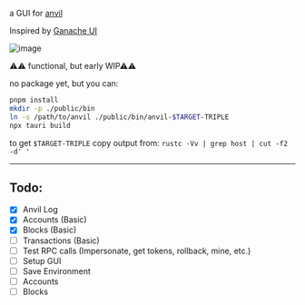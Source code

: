 a GUI for [anvil](https://github.com/foundry-rs/foundry/blob/master/anvil)

Inspired by [Ganache UI](https://github.com/trufflesuite/ganache-ui)


![image](public/ui.png)

⚠⚠ functional, but early WIP⚠⚠

no package yet, but you can: 
```sh 
pnpm install
mkdir -p ./public/bin
ln -s /path/to/anvil ./public/bin/anvil-$TARGET-TRIPLE
npx tauri build
```
to get `$TARGET-TRIPLE` copy output from: `rustc -Vv | grep host | cut -f2 -d' '`

---
## Todo: 
- [x] Anvil Log
- [x] Accounts (Basic)
- [x] Blocks (Basic)
- [ ] Transactions (Basic)
- [ ] Test RPC calls (Impersonate, get tokens, rollback, mine, etc.)
- [ ] Setup GUI
- [ ] Save Environment
- [ ] Accounts
- [ ] Blocks